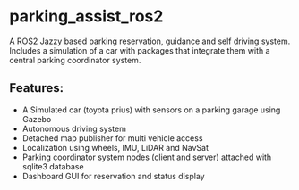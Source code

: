# parking_assist_ros2

A ROS2 Jazzy based parking reservation, guidance and self driving system. Includes a simulation of a car 
with packages that integrate them with a central parking coordinator system.

## Features:
- A Simulated car (toyota prius) with sensors on a parking garage using Gazebo
- Autonomous driving system
- Detached map publisher for multi vehicle access
- Localization using wheels, IMU, LiDAR and NavSat
- Parking coordinator system nodes (client and server) attached with sqlite3 database
- Dashboard GUI for reservation and status display